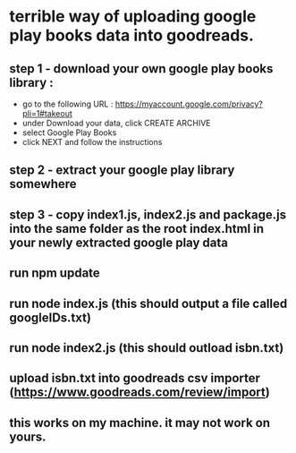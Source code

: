 # terrible way of uploading google play books data into goodreads.

## step 1 - download your own google play books library : 
* go to the following URL :  https://myaccount.google.com/privacy?pli=1#takeout
* under Download your data, click CREATE ARCHIVE
* select Google Play Books
* click NEXT and follow the instructions

## step 2 - extract your google play library somewhere

## step 3 - copy index1.js, index2.js and package.js into the same folder as the root index.html in your newly extracted google play data

## run npm update 

## run node index.js (this should output a file called googleIDs.txt)

## run node index2.js (this should outload isbn.txt)

## upload isbn.txt into goodreads csv importer (https://www.goodreads.com/review/import)

## this works on my machine. it may not work on yours. 
